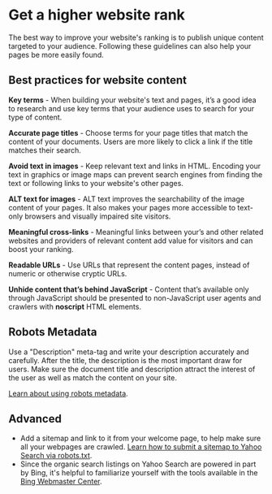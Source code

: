 Get a higher website rank
=========================

The best way to improve your website's ranking is to publish unique content targeted to your audience. Following these guidelines can also help your pages be more easily found.

Best practices for website content
----------------------------------

**Key terms** - When building your website's text and pages, it’s a good idea to research and use key terms that your audience uses to search for your type of content.

**Accurate page titles** - Choose terms for your page titles that match the content of your documents. Users are more likely to click a link if the title matches their search.

**Avoid text in images** - Keep relevant text and links in HTML. Encoding your text in graphics or image maps can prevent search engines from finding the text or following links to your website's other pages.

**ALT text for images** - ALT text improves the searchability of the image content of your pages. It also makes your pages more accessible to text-only browsers and visually impaired site visitors.

**Meaningful cross-links** - Meaningful links between your’s and other related websites and providers of relevant content add value for visitors and can boost your ranking.

**Readable URLs** - Use URLs that represent the content pages, instead of numeric or otherwise cryptic URLs.

**Unhide content that’s behind JavaScript** - Content that’s available only through JavaScript should be presented to non-JavaScript user agents and crawlers with **noscript** HTML elements.

Robots Metadata
---------------

Use a "Description" meta-tag and write your description accurately and carefully. After the title, the description is the most important draw for users. Make sure the document title and description attract the interest of the user as well as match the content on your site.

[Learn about using robots metadata](https://help.yahoo.com/kb/search-for-desktop/learn-robots-metadata-sln2213.html "Visit our help article about how to use robots.txt and meta tags with the Yahoo Search crawler.").

Advanced
--------

*   Add a sitemap and link to it from your welcome page, to help make sure all your webpages are crawled. [Learn how to submit a sitemap to Yahoo Search via robots.txt](https://help.yahoo.com/kb/search-for-desktop/learn-robots-metadata-sln2213.html "See our help article about meta tags and robots.txt to learn how to submit your sitemap to Yahoo Search via robots.txt.").
*   Since the organic search listings on Yahoo Search are powered in part by Bing, it's helpful to familiarize yourself with the tools available in the [Bing Webmaster Center](https://www.bing.com/toolbox/webmaster/ "Visit the Bing Webmaster Center.").